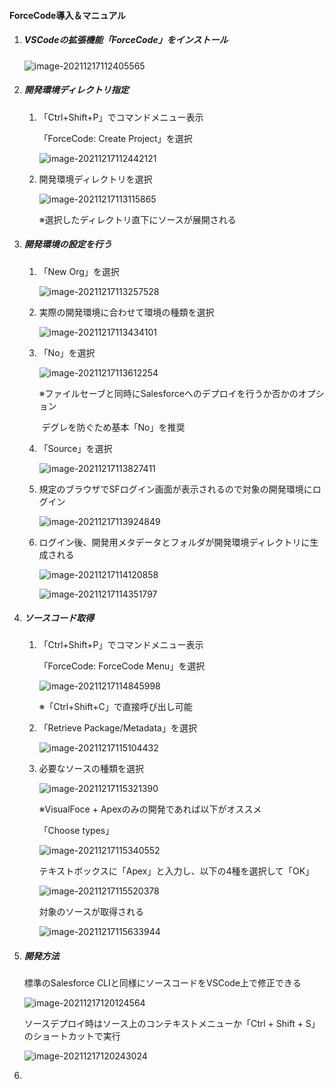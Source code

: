 #### ForceCode導入＆マニュアル

1. ##### VSCodeの拡張機能「ForceCode」をインストール

   ![image-20211217112405565](img/image-20211217112405565.png)

   

2. ##### 開発環境ディレクトリ指定

   1. 「Ctrl+Shift+P」でコマンドメニュー表示

      「ForceCode: Create Project」を選択

      ![image-20211217112442121](img/image-20211217112442121.png)

      

   2. 開発環境ディレクトリを選択

      ![image-20211217113115865](img/image-20211217113115865.png)

      ※選択したディレクトリ直下にソースが展開される

   

3. ##### 開発環境の設定を行う

   1. 「New Org」を選択

      ![image-20211217113257528](img/image-20211217113257528.png)

      

   2. 実際の開発環境に合わせて環境の種類を選択

      ![image-20211217113434101](img/image-20211217113434101.png)

      

   3. 「No」を選択

      ![image-20211217113612254](img/image-20211217113612254.png)

      ※ファイルセーブと同時にSalesforceへのデプロイを行うか否かのオプション

      ​	デグレを防ぐため基本「No」を推奨

      

   4. 「Source」を選択

      ![image-20211217113827411](img/image-20211217113827411.png)

      

   5. 規定のブラウザでSFログイン画面が表示されるので対象の開発環境にログイン

      ![image-20211217113924849](img/image-20211217113924849.png)

      

   6. ログイン後、開発用メタデータとフォルダが開発環境ディレクトリに生成される

      ![image-20211217114120858](img/image-20211217114120858.png)

      

      ![image-20211217114351797](img/image-20211217114351797.png)

      

4. ##### ソースコード取得

   1. 「Ctrl+Shift+P」でコマンドメニュー表示

      「ForceCode: ForceCode Menu」を選択

      ![image-20211217114845998](img/image-20211217114845998.png)

      ※「Ctrl+Shift+C」で直接呼び出し可能

      

   2. 「Retrieve Package/Metadata」を選択
      

      ![image-20211217115104432](img/image-20211217115104432.png)

      

   3. 必要なソースの種類を選択

      ![image-20211217115321390](img/image-20211217115321390.png)

      

      ※VisualFoce + Apexのみの開発であれば以下がオススメ

      「Choose types」

      ![image-20211217115340552](img/image-20211217115340552.png)

      

      テキストボックスに「Apex」と入力し、以下の4種を選択して「OK」

      ![image-20211217115520378](img/image-20211217115520378.png)

      

      対象のソースが取得される

      ![image-20211217115633944](img/image-20211217115633944.png)

5. ##### 開発方法

   標準のSalesforce CLIと同様にソースコードをVSCode上で修正できる

   ![image-20211217120124564](img/image-20211217120124564.png)

   

   ソースデプロイ時はソース上のコンテキストメニューか「Ctrl + Shift + S」のショートカットで実行

   ![image-20211217120243024](img/image-20211217120243024.png)

   

6. 
